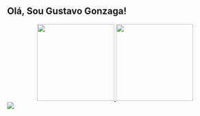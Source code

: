 ## Olá, Sou Gustavo Gonzaga!
<div align="center">
  <a href="https://github.com/Gustavo13132">
  <img height="180em" src="https://github-readme-stats.vercel.app/api?username=Gustavo13132&show_icons=true&theme=dracula&include_all_commits=true&count_private=true"/>
  <img height="180em" src="https://github-readme-stats.vercel.app/api/top-langs/?username=Gustavo13132&layout=compact&langs_count=7&theme=dracula"/>
</div>
<a href="https://www.linkedin.com/in/gustavo-gonzaga-69b47a228/" target="_blank"><img src="https://img.shields.io/badge/-LinkedIn-%230077B5?style=for-the-badge&logo=linkedin&logoColor=white" target="_blank"></a>
